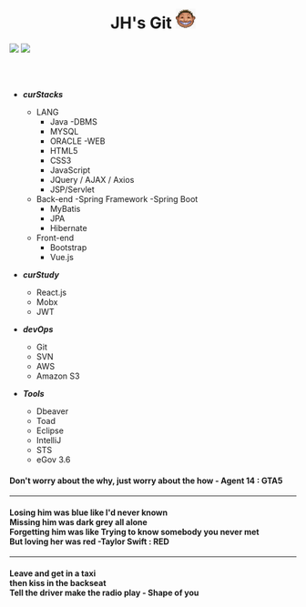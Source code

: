 


<div align="center">
  <h1>
    <span>JH's Git </span>
    <img src="https://raw.githubusercontent.com/saintgray/saintgray/main/peep.png" width=35 height=35">
  </h1>
</div>
 <a href=https://mail.google.com/mail/u/0/?ogbl#inbox/ target="_blank"><img src="https://img.shields.io/badge/Gmail-EA4335? style=plastic&logo=Gmail&logoColor=white"/></a>  
 <a href=https://www.instagram.com/jonghyun2023/ target="_blank"><img src="https://img.shields.io/badge/Instagram-E4405F? style=plastic&logo=Instagram&logoColor=white"/></a>
 

 
   
 <br><br>
 
- ***curStacks***
  - LANG
    - Java
  -DBMS
    - MYSQL 
    - ORACLE
  -WEB
    - HTML5
    - CSS3
    - JavaScript
    - JQuery / AJAX / Axios
    - JSP/Servlet
  - Back-end 
    -Spring Framework 
    -Spring Boot
    - MyBatis
    - JPA
    - Hibernate
  - Front-end 
    - Bootstrap
    - Vue.js
  
- ***curStudy***
  - React.js
  - Mobx
  - JWT
  
- ***devOps***
  - Git
  - SVN
  - AWS
  - Amazon S3

- ***Tools***
  - Dbeaver
  - Toad
  - Eclipse
  - IntelliJ
  - STS
  - eGov 3.6




<h4>Don't worry about the why, just worry about the how - Agent 14 : GTA5</h4>
<hr>
<h4>
Losing him was blue like I'd never known<br>
Missing him was dark grey all alone<br>
Forgetting him was like Trying to know somebody you never met<br>
But loving her was red -Taylor Swift : RED<br>
</h4>
<hr>
<h4>
Leave and get in a taxi<br>
then kiss in the backseat<br>  
Tell the driver make the radio play - Shape of you<br>   
</h4>  
